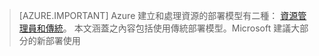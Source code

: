 > [AZURE.IMPORTANT] Azure 建立和處理資源的部署模型有二種：  [資源管理員和傳統](../resource-manager-deployment-model.md)。  本文涵蓋之內容包括使用傳統部署模型。Microsoft 建議大部分的新部署使用

<!-------HONumber=Oct15_HO3-->